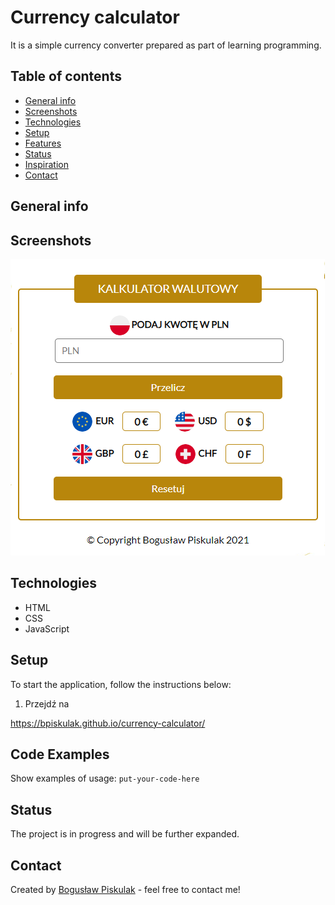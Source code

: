 
# Currency calculator
It is a simple currency converter prepared as part of learning programming.

## Table of contents
* [General info](#general-info)
* [Screenshots](#screenshots)
* [Technologies](#technologies)
* [Setup](#setup)
* [Features](#features)
* [Status](#status)
* [Inspiration](#inspiration)
* [Contact](#contact)

## General info


## Screenshots
![Currency calculator](https://raw.githubusercontent.com/BPiskulak/currency-calculator/main/img/currency-calculator.png) 

## Technologies
* HTML
* CSS
* JavaScript

## Setup
To start the application, follow the instructions below:
1. Przejdź na 

https://bpiskulak.github.io/currency-calculator/

## Code Examples
Show examples of usage:
`put-your-code-here`

## Status
The project is in progress and will be further expanded.

## Contact
Created by [Bogusław Piskulak](boguslaw.piskulak@gmail.com/) - feel free to contact me!
